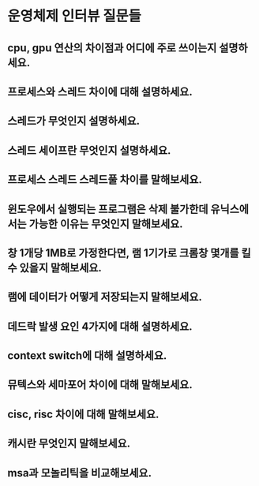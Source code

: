 # 운영체제 인터뷰 질문들

## cpu, gpu 연산의 차이점과 어디에 주로 쓰이는지 설명하세요.

## 프로세스와 스레드 차이에 대해 설명하세요.

## 스레드가 무엇인지 설명하세요.

## 스레드 세이프란 무엇인지 설명하세요.

## 프로세스 스레드 스레드풀 차이를 말해보세요.

## 윈도우에서 실행되는 프로그램은 삭제 불가한데 유닉스에서는 가능한 이유는 무엇인지 말해보세요.

## 창 1개당 1MB로 가정한다면, 램 1기가로 크롬창 몇개를 킬 수 있을지 말해보세요.

## 램에 데이터가 어떻게 저장되는지 말해보세요.

## 데드락 발생 요인 4가지에 대해 설명하세요.

## context switch에 대해 설명하세요.

## 뮤텍스와 세마포어 차이에 대해 말해보세요.

## cisc, risc 차이에 대해 말해보세요.

## 캐시란 무엇인지 말해보세요.

## msa과 모놀리틱을 비교해보세요.

